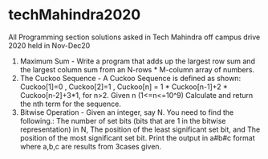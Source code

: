 # techMahindra2020
All Programming section solutions asked in Tech Mahindra off campus drive 2020 held in Nov-Dec20
1. Maximum Sum -  Write a program that adds up the largest row sum and the largest column sum from an N-rows * M-column array of numbers.
2. The Cuckoo Sequence - A Cuckoo Sequence is defined as shown: Cuckoo[1]=0 , Cuckoo[2]=1 , Cuckoo[n] = 1 * Cuckoo[n-1]+2 * Cuckoo[n-2]+3*1, for n>2. Given n (1<=n<=10^9) Calculate and return the nth term for the sequence.
3. Bitwise Operation - Given an integer, say N. You need to find the following.: The number of set bits (bits that are 1 in the bitwise representation) in N, The position of the least significant set bit, and The position of the most significant set bit. Print the output in a#b#c format where a,b,c are results from 3cases given.
